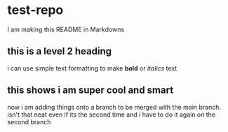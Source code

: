 # test-repo
I am making this README in Markdowns
## this is a level 2 heading
i can use simple text formatting to make **<strong>bold</strong>** or *<em>italics</em>* text
## this shows i am super cool and smart
now i am adding things onto a branch to be merged with the main branch. isn't that neat
even if its the second time
and i have to do it again on the second branch
